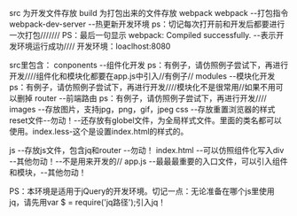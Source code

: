 src 为开发文件存放
build 为打包出来的文件存放
webpack
webpack   --打包指令
webpack-dev-server  --热更新开发环境 ps：切记每次打开前和开发后都要进行一次打包///////
PS：最后一句显示  webpack: Compiled successfully.  --表示开发环境运行成功////
开发环境：loaclhost:8080

src里包含：
conponents --组件化开发 ps：有例子，请仿照例子尝试下，再进行开发////组件化和模块化都要在app.js中引入//有例子//
modules    --模块化开发 ps：有例子，请仿照例子尝试下，再进行开发////模块化不是很常用//如果不用可以删掉
router     --前端路由  ps：有例子，请仿照例子尝试下，再进行开发////
images     --存放图片，支持jpg，png，gif，jpeg
css        --存放重置浏览器的样式reset文件--勿动！--还存放有globel文件，为全局样式文件。里面的类名都可以使用。index.less-这个是设置index.html的样式的。

js         --存放js文件，包含jq和router --勿动！
index.html --可以仿照组件化写入div --其他勿动！--不是用来开发的//
app.js     --最最最重要的入口文件，可以引入组件和模块，--其他勿动！


PS：本环境是适用于jQuery的开发环境。切记一点：无论准备在哪个js里使用jq，请先用var $ = require('jq路径');引入jq！